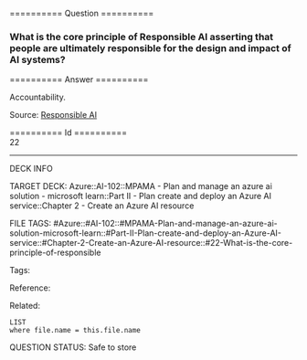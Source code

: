 ========== Question ==========  

### What is the core principle of Responsible AI asserting that people are ultimately responsible for the design and impact of AI systems?  

========== Answer ==========  

Accountability.

Source: [Responsible AI](https://learn.microsoft.com/en-us/training/modules/prepare-azure-ai-development/6-responsible-ai)

========== Id ==========  
22

---

DECK INFO

TARGET DECK: Azure::AI-102::MPAMA - Plan and manage an azure ai solution - microsoft learn::Part II - Plan create and deploy an Azure AI service::Chapter 2 - Create an Azure AI resource

FILE TAGS: #Azure::#AI-102::#MPAMA-Plan-and-manage-an-azure-ai-solution-microsoft-learn::#Part-II-Plan-create-and-deploy-an-Azure-AI-service::#Chapter-2-Create-an-Azure-AI-resource::#22-What-is-the-core-principle-of-responsible

Tags:

Reference:

Related:

```dataview
LIST
where file.name = this.file.name
```

QUESTION STATUS: Safe to store
